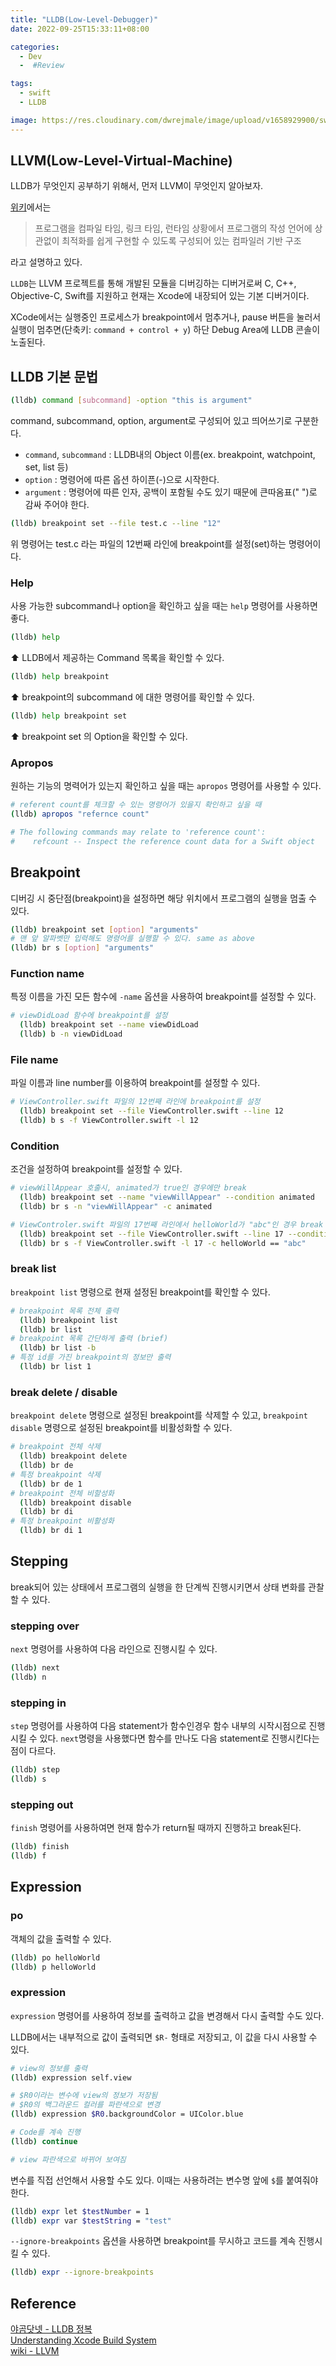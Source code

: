 ```yaml
---
title: "LLDB(Low-Level-Debugger)"
date: 2022-09-25T15:33:11+08:00

categories:
  - Dev
  -  #Review

tags:
  - swift
  - LLDB

image: https://res.cloudinary.com/dwrejmale/image/upload/v1658929900/swift_dpaoqx.png #the-creative-exchange-d2zvqp3fpro-unsplash.jpg
---
```


## LLVM(Low-Level-Virtual-Machine)

LLDB가 무엇인지 공부하기 위해서, 먼저 LLVM이 무엇인지 알아보자.

[위키](https://ko.wikipedia.org/wiki/LLVM)에서는

> 프로그램을 컴파일 타임, 링크 타임, 런타임 상황에서 프로그램의 작성 언어에 상관없이 최적화를 쉽게 구현할 수 있도록 구성되어 있는 컴파일러 기반 구조

라고 설명하고 있다.

`LLDB`는 LLVM 프로젝트를 통해 개발된 모듈을 디버깅하는 디버거로써 C, C++, Objective-C, Swift를 지원하고 현재는 Xcode에 내장되어 있는 기본 디버거이다.

XCode에서는 실행중인 프로세스가 breakpoint에서 멈추거나, pause 버튼을 눌러서 실행이 멈추면(단축키: `command + control + y`) 하단 Debug Area에 LLDB 콘솔이 노출된다.

## LLDB 기본 문법

```bash
(lldb) command [subcommand] -option "this is argument"
```

command, subcommand, option, argument로 구성되어 있고 띄어쓰기로 구분한다.

- `command`, `subcommand` : LLDB내의 Object 이름(ex. breakpoint, watchpoint, set, list 등)
- `option` : 명령어에 따른 옵션 하이픈(-)으로 시작한다.
- `argument` : 명령어에 따른 인자, 공백이 포함될 수도 있기 때문에 큰따옴표(" ")로 감싸 주어야 한다.

```bash
(lldb) breakpoint set --file test.c --line "12"
```

위 명령어는 test.c 라는 파일의 12번째 라인에 breakpoint를 설정(set)하는 명령어이다.

### Help

사용 가능한 subcommand나 option을 확인하고 싶을 때는 `help` 명령어를 사용하면 좋다.

```bash
(lldb) help
```

⬆️ LLDB에서 제공하는 Command 목록을 확인할 수 있다.

```bash
(lldb) help breakpoint
```

⬆️ breakpoint의 subcommand 에 대한 명령어를 확인할 수 있다.

```bash
(lldb) help breakpoint set
```

⬆️ breakpoint set 의 Option을 확인할 수 있다.

### Apropos

원하는 기능의 명력어가 있는지 확인하고 싶을 때는 `apropos` 명령어를 사용할 수 있다.

```bash
# referent count를 체크할 수 있는 명령어가 있을지 확인하고 싶을 때
(lldb) apropos "refernce count"

# The following commands may relate to 'reference count':
#    refcount -- Inspect the reference count data for a Swift object
```

## Breakpoint

디버깅 시 중단점(breakpoint)을 설정하면 해당 위치에서 프로그램의 실행을 멈출 수 있다.

```bash
(lldb) breakpoint set [option] "arguments"
# 맨 앞 알파벳만 입력해도 명령어를 실행할 수 있다. same as above
(lldb) br s [option] "arguments"
```

### Function name

특정 이름을 가진 모든 함수에 `-name` 옵션을 사용하여 breakpoint를 설정할 수 있다.

```bash
# viewDidLoad 함수에 breakpoint를 설정
  (lldb) breakpoint set --name viewDidLoad
  (lldb) b -n viewDidLoad
```

### File name

파일 이름과 line number를 이용하여 breakpoint를 설정할 수 있다.

```bash
# ViewController.swift 파일의 12번째 라인에 breakpoint를 설정
  (lldb) breakpoint set --file ViewController.swift --line 12
  (lldb) b s -f ViewController.swift -l 12
```

### Condition

조건을 설정하여 breakpoint를 설정할 수 있다.

```bash
# viewWillAppear 호출시, animated가 true인 경우에만 break
  (lldb) breakpoint set --name "viewWillAppear" --condition animated
  (lldb) br s -n "viewWillAppear" -c animated

# ViewControler.swift 파일의 17번째 라인에서 helloWorld가 "abc"인 경우 break
  (lldb) breakpoint set --file ViewController.swift --line 17 --condition helloWorld == "abc"
  (lldb) br s -f ViewController.swift -l 17 -c helloWorld == "abc"
```

### break list

`breakpoint list` 명령으로 현재 설정된 breakpoint를 확인할 수 있다.

```bash
# breakpoint 목록 전체 출력
  (lldb) breakpoint list
  (lldb) br list
# breakpoint 목록 간단하게 출력 (brief)
  (lldb) br list -b
# 특정 id를 가진 breakpoint의 정보만 출력
  (lldb) br list 1
```

### break delete / disable

`breakpoint delete` 명령으로 설정된 breakpoint를 삭제할 수 있고, `breakpoint disable` 명령으로 설정된 breakpoint를 비활성화할 수 있다.

```bash
# breakpoint 전체 삭제
  (lldb) breakpoint delete
  (lldb) br de
# 특정 breakpoint 삭제
  (lldb) br de 1
# breakpoint 전체 비할성화
  (lldb) breakpoint disable
  (lldb) br di
# 특정 breakpoint 비활성화
  (lldb) br di 1
```

## Stepping

break되어 있는 상태에서 프로그램의 실행을 한 단계씩 진행시키면서 상태 변화를 관찰할 수 있다.

### stepping over

`next` 명령어를 사용하여 다음 라인으로 진행시킬 수 있다.

```bash
(lldb) next
(lldb) n
```

### stepping in

`step` 명령어를 사용하여 다음 statement가 함수인경우 함수 내부의 시작시점으로 진행시킬 수 있다. `next`명령을 사용했다면 함수를 만나도 다음 statement로 진행시킨다는 점이 다르다.

```bash
(lldb) step
(lldb) s
```

### stepping out

`finish` 명령어를 사용하여면 현재 함수가 return될 때까지 진행하고 break된다.

```bash
(lldb) finish
(lldb) f
```

## Expression

### po

객체의 값을 출력할 수 있다.

```bash
(lldb) po helloWorld
(lldb) p helloWorld
```

### expression

`expression` 명령어를 사용하여 정보를 출력하고 값을 변경해서 다시 출력할 수도 있다.

LLDB에서는 내부적으로 값이 출력되면 `$R-` 형태로 저장되고, 이 값을 다시 사용할 수 있다.

```bash
# view의 정보를 출력
(lldb) expression self.view

# $R0이라는 변수에 view의 정보가 저장됨
# $R0의 백그라운드 컬러를 파란색으로 변경
(lldb) expression $R0.backgroundColor = UIColor.blue

# Code를 계속 진행
(lldb) continue

# view 파란색으로 바뀌어 보여짐
```

변수를 직접 선언해서 사용할 수도 있다. 이때는 사용하려는 변수명 앞에 `$`를 붙여줘야 한다.

```bash
(lldb) expr let $testNumber = 1
(lldb) expr var $testString = "test"
```

`--ignore-breakpoints` 옵션을 사용하면 breakpoint를 무시하고 코드를 계속 진행시킬 수 있다.

```bash
(lldb) expr --ignore-breakpoints
```

## Reference

[야곰닷넷 - LLDB 정복](https://yagom.net/courses/start-lldb/)  
[Understanding Xcode Build System](https://www.vadimbulavin.com/xcode-build-system/)  
[wiki - LLVM](https://ko.wikipedia.org/wiki/LLVM)
